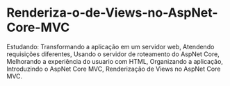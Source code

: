 # Renderiza-o-de-Views-no-AspNet-Core-MVC
Estudando:
Transformando a aplicação em um servidor web,
Atendendo requisições diferentes,
Usando o servidor de roteamento do AspNet Core,
Melhorando a experiência do usuario com HTML,
Organizando a aplicação,
Introduzindo o AspNet Core MVC,
Renderização de Views no AspNet Core MVC.

